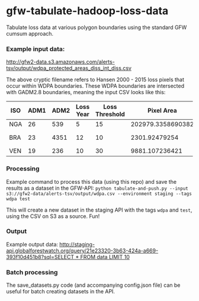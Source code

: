 # gfw-tabulate-hadoop-loss-data

Tabulate loss data at various polygon boundaries using the standard GFW cumsum approach.

### Example input data:
http://gfw2-data.s3.amazonaws.com/alerts-tsv/output/wdpa_protected_areas_diss_int_diss.csv

The above cryptic filename refers to Hansen 2000 - 2015 loss pixels that occur within WDPA boundaries. These WDPA boundaries are intersected with GADM2.8 boundaries, meaning the input CSV looks like this: 

| ISO | ADM1 | ADM2 | Loss Year | Loss Threshold | Pixel Area | Loss Emissions |
| --- | ---- | ---- | --------- | -------------- | ---------- | -------------- |
NGA|26|539|5|15|202979.3358690382|0.003107805249357181
BRA|23|4351|12|10|2301.92479254|1.1405613065553998E-5
VEN|19|236|10|30|9881.107236421|1.35012201795243E-4

### Processing
Example command to process this data (using this repo) and save the results as a dataset in the GFW-API:
`python tabulate-and-push.py --input s3://gfw2-data/alerts-tsv/output/wdpa.csv --environment staging --tags wdpa test`

This will create a new dataset in the staging API with the tags `wdpa` and `test`, using the CSV on S3 as a source. Fun!

### Output
Example output data:
[http://staging-api.globalforestwatch.org/query/21e23320-3b63-424a-a669-393f10d451b8?sql=SELECT * FROM data LIMIT 10](http://staging-api.globalforestwatch.org/query/21e23320-3b63-424a-a669-393f10d451b8?sql=SELECT%20*%20FROM%20data%20LIMIT%2010)


### Batch processing
The save_datasets.py code (and accompanying config.json file) can be useful for batch creating datasets in the API.